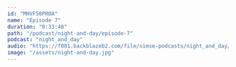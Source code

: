```yaml
---
id: "MHVF50PR0A"
name: "Episode 7"
duration: "0:33:48"
path: "/podcast/night-and-day/episode-7"
podcast: "night_and_day"
audio: "https://f001.backblazeb2.com/file/simse-podcasts/night_and_day/night-and-day-episode-7.mp3"
image: "/assets/night-and-day.jpg"
---
```

